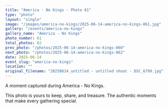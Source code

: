 ```yaml
---
title: "America - No Kings - Photo 61"
type: "photo"
layout: "single"
image: "/images/america-no-kings/2025-06-14-america-no-kings-061.jpg"
gallery: "/events/america-no-kings"
gallery_name: "America - No Kings"
photo_number: 61
total_photos: 62
prev_photo: "/photos/2025-06-14-america-no-kings-060"
next_photo: "/photos/2025-06-14-america-no-kings-062"
date: 2025-06-14
event_slug: "america-no-kings"
location: ""
original_filename: "20250614_untitled - untitled shoot - DSC_6799.jpg"
---
```


A moment captured during America - No Kings.

This photo is yours to keep, share, and treasure. The authentic moments that make every gathering special.
